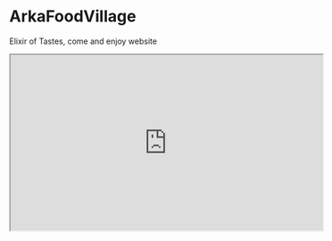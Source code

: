 # ArkaFoodVillage
Elixir of Tastes, come and enjoy website
<iframe width="560" height="315" src="https://www.youtube.com/embed/rJwaZAzcGHM"></iframe>
 
